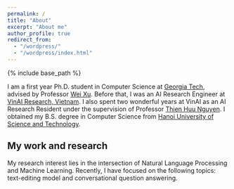 ```yaml
---
permalink: /
title: "About"
excerpt: "About me"
author_profile: true
redirect_from: 
  - "/wordpress/"
  - "/wordpress/index.html"
---
```


{% include base_path %}

I am a first year Ph.D. student in Computer Science at <a href="https://www.gatech.edu/">Georgia Tech</a>, advised by Professor <a href="https://cocoxu.github.io/">Wei Xu</a>. Before that, I was an AI Research Engineer at <a href="https://www.vinai.io/">VinAI Research, Vietnam</a>. I also spent two wonderful years at VinAI as an AI Research Resident under the supervision of Professor <a href="https://ix.cs.uoregon.edu/~thien/">Thien Huu Nguyen</a>. I obtained my B.S. degree in Computer Science from <a href="https://en.hust.edu.vn/">Hanoi University of Science and Technology</a>.

## My work and research
My research interest lies in the intersection of Natural Language Processing and Machine Learning. Recently, I have focused on the following topics: text-editing model and conversational question answering.

